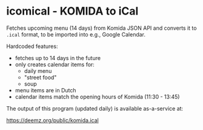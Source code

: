 # icomical - KOMIDA to iCal

Fetches upcoming menu (14 days) from Komida JSON API and converts it to `.ical` format, to be imported into e.g., Google Calendar.

Hardcoded features:
 - fetches up to 14 days in the future
 - only creates calendar items for:
    - daily menu
    - "street food"
    - soup
 - menu items are in Dutch
 - calendar items match the opening hours of Komida (11:30 - 13:45)

The output of this program (updated daily) is available as-a-service at:

https://deemz.org/public/komida.ical

